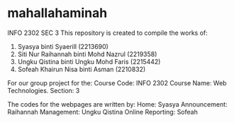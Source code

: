 # mahallahaminah
INFO 2302 SEC 3
This repository is created to compile the works of: 
1. Syasya binti Syaerill (2213690)
2. Siti Nur Raihannah binti Mohd Nazrul (2219358)
3. Ungku Qistina binti Ungku Mohd Faris (2215442)
4. Sofeah Khairun Nisa binti Asman (2210832)


For our group project for the:
Course Code: INFO 2302
Course Name: Web Technologies. 
Section: 3

The codes for the webpages are written by: 
Home: Syasya 
Announcement: Raihannah 
Management: Ungku Qistina
Online Reporting: Sofeah 
